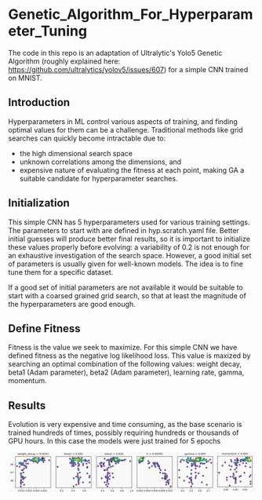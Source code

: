 # Genetic_Algorithm_For_Hyperparameter_Tuning

The code in this repo is an adaptation of Ultralytic's Yolo5 Genetic Algorithm (roughly explained here: https://github.com/ultralytics/yolov5/issues/607) for a simple CNN trained on MNIST. 

## Introduction

Hyperparameters in ML control various aspects of training, and finding optimal values for them can be a challenge.
Traditional methods like grid searches can quickly become intractable due to:

* the high dimensional search space
* unknown correlations among the dimensions, and
* expensive nature of evaluating the fitness at each point, making GA a suitable candidate for hyperparameter searches.

## Initialization

This simple CNN has 5 hyperparameters used for various training settings. The parameters to start with are defined in hyp.scratch.yaml file. 
Better initial guesses will produce better final results, so it is important to initialize these values properly before evolving: a variability of 0.2 is not enough for an exhaustive investigation of the search space. However, a good initial set of parameters is usually given for well-known models. The idea is to fine tune them for a specific dataset. 

 If a good set of initial parameters are not available it would be suitable to start with a coarsed grained grid search, so that at least the magnitude of the hyperparameters are good enough.

## Define Fitness

Fitness is the value we seek to maximize. For this simple CNN we have defined fitness as the negative log likelihood loss. This value is maxized by
searching an optimal combination of the following values: weight decay, beta1 (Adam parameter), beta2 (Adam parameter), learning rate, gamma, momentum.

## Results

Evolution is very expensive and time consuming, as the base scenario is trained hundreds of times, possibly requiring hundreds or thousands of GPU hours. In this case the models were just trained for 5 epochs

![](hyper_p_evolved.png)
